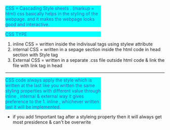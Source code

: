 CSS = Cascading Style sheets . (markup = html)
css basically helps in the styling of the webpage. and it makes the webpage looks good and interactive.

CSS TYPE
1. inline CSS   = written inside the indivisual tags using stylew attribute
2. internal CSS = written in a sepage section inside the html code in head section with Style tag
3. External CSS = written in a separate .css file outside html code & link the file with link tag in head
********************************************************************
CSS code always apply the style which is written at the last
like you written the same styling properties with different value through inline , internal & external way
it gives preference to the 1. inline , whichever written last it will be implemented.

* if you add !important tag after a styleing property then it will always get most presidence & can't be overwrite 
 <style>
        p{
            width: 60%;
            background-color: aqua;
            color:rgb(52, 97, 180) !important; **
        }

SELECTORS : those which help to tell the css which targeted html tag to style
1. element selector : p{}  telling p tag to style 

2. universal selector : *{}  means, you want to style all the tags in a 
same way ex. you want the font to be same and change so it is a easy way.

3. id selector : #xlx {}  to target specific tag id to change, there can be mitiple p tag, now if you use element selector it will change all the p tags, but to specifically target one p tag, just give it a id and use id selector to change it's styling only 

4. class selector : .xlx{} this is class selector, it can be applied to all the P tags with the class xlx to change it's style. 

***the ID selector is applied only to one element in a page, whereas the class selector can be applied to several elements on a single page.***


Type of Font in CSS
1. web safe fornt : This fonts that are pre downloaded in the machine 
2.  web font : those that need to take from web and link it in the cose. <link href = >

there is many things to not study at first but you will know about it later while coding more in the future in the projects.


CSS POSITIONING:
1. Static : by default
2. Relative: change the position from it's original position if it is under any other parent div, consider change it's position from that beginning position adding top, bottom, left, right etc.
3. Stickey: to stick the point inside another div.
4. Fixed: to fix the div at a set position even you scroll.
5. Absolute: you can precisely position the div at the position you want respect to the main page position. 
******************************************************************************************************************
FONT-SIZE ::
Here Size in Words refers to:    larger   smaller    xx-small    x-small    small   medium    large    x-large    xx-larger

Another widely used unit is em. Let's try to understand this, with the help of an example: If we set the font-size of the text in the body as 1em and set the font-size of the h1 heading text as 3em. Then no matter which device, the browser will make sure that the heading text is always 3 times the size of the body text

FONT-WEIGHT ::
number between 100-900, which is divisible by 100, that means the allowed values are 100, 200, 300, 400, 500, 600, 700, 800, and 900. If you keep the value as 400, then the text will be displayed like normal text,

WORD & LETTER SPACING :: type of spacing : normal || initial || inherited || length
The default value for this property is normal. The value inherit means, that this property's value will be inherited from the parent HTML element's style.The length here is because we can also specify a numeric value. Don't get confused by the value that we have to provide for the letter-spacing property, it is just a numeric value, can be negative or positive, with a unit - px or em or inch, etc. For example, letter-spacing: 2px;, will make the letters appear 2px away from each other in the text.

TEXT DIRECTION : in usual the line starts from left to right b. but we can convert in to nright to left by,   direction : rtl ; (rtl = right to left.)
TEXT DECORATION : giving some line decoration to the line . ( text-decoration : none ) m= to remove all deco.

TEXT OVERFLOW ::
     In CSS, the text-overflow property deals with the text that is overflowed or extra. Suppose we created a box and added some text to it, but the text does not fit in the box and runs out of the borderline of the box. This situation is called text overflow. To manage this type of situation, CSS offers the text-overflow property. With the help of this property, we can manage the overflowed text in many ways such as you can clip that text, add a scroll bar, etc.
Example of text-overflow: clip | ellipsis | string | initial | inherit;

Height & Weight options :    width: auto | length | percentage | initial | inherit

*MARGIN & PADDING :
Margin is the space given between two element of the html outside of the border.
Padding is the space between border and the copntent ....inner space
** margin & padding:  10px ; = all side will get 10px of padding or margin .
   margin & padding:  10px 20px;  = top & bottom will get 10px and right & left get 320 px padding or margin.
   margin & padding:  10px  10px  25px   15px; 
                      top   right bottom left   (configeration)
********************************************************************************************************************************
FILTERS FOR IMAGES IN CSS :::
filter:  blur(spread in px)| brightness() | contrast()| drop-shadow() | grayscale() | hue-rotate()| invert()| opacity()| saturate()| sepia();
